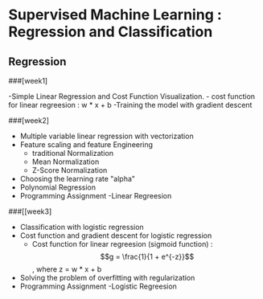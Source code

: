 # Supervised Machine Learning : Regression and Classification

## Regression

###[week1]
  
  -Simple Linear Regression and Cost Function Visualization.
      - cost function for linear regreesion : w * x + b
  -Training the model with gradient descent
  

###[week2]

  - Multiple variable linear regression with vectorization
  - Feature scaling and feature Engineering
      - traditional Normalization
      - Mean Normalization
      - Z-Score Normalization
  - Choosing the learning rate "alpha"
  - Polynomial Regression
- Programming Assignment
  -Linear Regreesion


###[[week3]

  - Classification with logistic regression
  - Cost function and gradient descent for logistic regression
    - Cost function for linear regreesion (sigmoid function) : $$g = \frac{1}{1 + e^{-z}}$$ , where z = w * x + b
  - Solving the problem of overfitting with regularization           
- Programming Assignment
    -Logistic Regreesion


